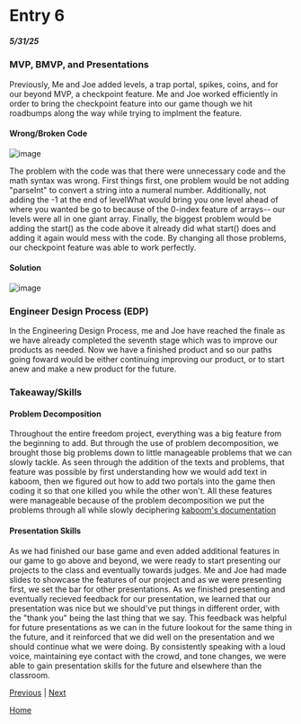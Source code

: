 # Entry 6
##### 5/31/25

### MVP, BMVP, and Presentations
Previously, Me and Joe added levels, a trap portal, spikes, coins, and for our beyond MVP, a checkpoint feature. Me and Joe worked efficiently in order to bring the checkpoint feature into our game though we hit roadbumps along the way while trying to implment the feature.

#### Wrong/Broken Code
![image](https://github.com/user-attachments/assets/f032f0ff-8e90-42b9-8a59-588c41669f72)

The problem with the code was that there were unnecessary code and the math syntax was wrong. First things first, one problem would be not adding "parseInt" to convert a string into a numeral number. Additionally, not adding the -1 at the end of levelWhat would bring you one level ahead of where you wanted be go to because of the 0-index feature of arrays-- our levels were all in one giant array. Finally, the biggest problem would be adding the start() as the code above it already did what start() does and adding it again would mess with the code. By changing all those problems, our checkpoint feature was able to work perfectly. 

#### Solution 
![image](https://github.com/user-attachments/assets/4d62ce29-4345-4973-be1d-9d3fe3c33b1d)

### Engineer Design Process (EDP)
In the Engineering Design Process, me and Joe have reached the finale as we have already completed the seventh stage which was to improve our products as needed. Now we have a finished product and so our paths going foward would be either continuing improving our product, or to start anew and make a new product for the future.

### Takeaway/Skills 

#### Problem Decomposition
Throughout the entire freedom project, everything was a big feature from the beginning to add. But through the use of problem decomposition, we brought those big problems down to little manageable problems that we can slowly tackle. As seen through the addition of the texts and problems, that feature was possible by first understanding how we would add text in kaboom, then we figured out how to add two portals into the game then coding it so that one killed you while the other won't. All these features were manageable because of the problem decomposition we put the problems through all while slowly deciphering [kaboom's documentation](kaboomjs.com)

#### Presentation Skills
As we had finished our base game and even added additional features in our game to go above and beyond, we were ready to start presenting our projects to the class and eventually towards judges. Me and Joe had made slides to showcase the features of our project and as we were presenting first, we set the bar for other presentations. As we finished presenting and eventually recieved feedback for our presentation, we learned that our presentation was nice but we should've put things in different order, with the "thank you" being the last thing that we say. This feedback was helpful for future presentations as we can in the future lookout for the same thing in the future, and it reinforced that we did well on the presentation and we should continue what we were doing. By consistently speaking with a loud voice, maintaining eye contact with the crowd, and tone changes, we were able to gain presentation skills for the future and elsewhere than the classroom. 



[Previous](entry05.md) | [Next](entry07.md)

[Home](../README.md)
